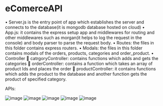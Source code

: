 # eComerceAPI

•	Server.js is the entry point of app which establishes the server and connects to the database(it is mongodb database hosted on cloud)
•	App.js: it contains the express setup app and middlewares for routing and other middlewares such as morgan(it helps to log the request in the console) and body parser to parse the request body.
•	Routes: the files in this folder contains express routers.
•	Modals: the files in this folder contains modals of the orders, products, categories and order_product.
•	Controller
  	catrgoryController: contains functions which adds and gets the categories
  	orderController: contains a function which takes an array of product Ids and places the order
  	productController: it contains functions which adds the product to the database and another function gets the product of specified category.
  
  APIs:
  
  ![image](https://user-images.githubusercontent.com/90509023/221912754-89a59b0d-059d-45de-9cb4-d6f8904ea60f.png)
![image](https://user-images.githubusercontent.com/90509023/221912828-3213b893-8e1c-4e6b-943e-423456a534ce.png)
![image](https://user-images.githubusercontent.com/90509023/221912884-5423be25-42a3-400d-ac72-f0316cbed8d8.png)
![image](https://user-images.githubusercontent.com/90509023/221912929-57c5ee91-016d-4379-9f19-42e48fdd0abe.png)
![image](https://user-images.githubusercontent.com/90509023/221912981-47336cc7-ab71-4e8d-afde-df814f4df4d6.png)

